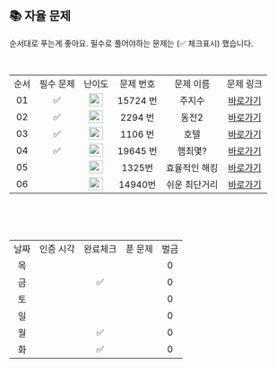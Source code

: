 
## 📚 자율 문제

순서대로 푸는게 좋아요.
필수로 풀어야하는 문제는 (✅ 체크표시) 했습니다.

<br/>
<table>
  <tr>
    <td align="center">순서</td>
    <td align="center">필수 문제</td>
    <td align="center">난이도</td>
    <td align="center">문제 번호</td>
    <td align="center">문제 이름</td>
    <td align="center">문제 링크</td>
  </tr>
   <tr>
    <td align="center">01</td>
    <td align="center">✅</td>
    <td align="center"><img height="23px" width="25px" src="https://d2gd6pc034wcta.cloudfront.net/tier/10.svg"></td>
    <td align="center">15724 번</td>
    <td align="center">주지수</td>
    <td align="center"><a href="https://www.acmicpc.net/problem/15724">바로가기</a></td>
  </tr>
     <tr>
    <td align="center">02</td>
    <td align="center">✅</td>
    <td align="center"><img height="23px" width="25px" src="https://d2gd6pc034wcta.cloudfront.net/tier/11.svg"></td>
    <td align="center">2294 번</td>
    <td align="center">동전2</td>
    <td align="center"><a href="https://www.acmicpc.net/problem/2294">바로가기</a></td>
  </tr>
   <tr>
    <td align="center">03</td>
    <td align="center">✅</td>
    <td align="center"><img height="23px" width="25px" src="https://d2gd6pc034wcta.cloudfront.net/tier/12.svg"></td>
    <td align="center">1106 번</td>
    <td align="center">호텔</td>
    <td align="center"><a href="https://www.acmicpc.net/problem/1106">바로가기</a></td>
  </tr>
   <tr>
    <td align="center">04</td>
    <td align="center">✅</td>
    <td align="center"><img height="23px" width="25px" src="https://d2gd6pc034wcta.cloudfront.net/tier/15.svg"></td>
    <td align="center">19645 번</td>
    <td align="center">햄최몇?</td>
    <td align="center"><a href="https://www.acmicpc.net/problem/19645">바로가기</a></td>
  </tr>
  <tr>
    <td align="center">05</td>
    <td align="center"></td>
    <td align="center"><img height="23px" width="25px" src="https://d2gd6pc034wcta.cloudfront.net/tier/10.svg"></td>
    <td align="center">1325번</td>
    <td align="center">효율적인 해킹</td>
    <td align="center"><a href="https://www.acmicpc.net/problem/1325">바로가기</a></td>
  </tr>
  <tr>
    <td align="center">06</td>
    <td align="center"></td>
    <td align="center"><img height="23px" width="25px" src="https://d2gd6pc034wcta.cloudfront.net/tier/10.svg"></td>
    <td align="center">14940번</td>
    <td align="center">쉬운 최단거리</td>
    <td align="center"><a href="https://www.acmicpc.net/problem/14940">바로가기</a></td>
  </tr>
</table>
<br/><br/>


<br>

<table>
  <tr>
    <td align="center">날짜</td>
    <td align="center">인증 시각</td>
    <td align="center">완료체크</td>
    <td align="center">푼 문제</td>
    <td align="center">벌금</td>
  </tr>
  <tr>
    <td align="center">목</td>
    <td align="center"></td>
    <td align="center"></td>
    <td align="center"></td>
    <td align="center">0</td>
  </tr>
    <tr>
    <td align="center">금</td>
    <td align="center"></td>
    <td align="center">✅</td>
    <td align="center"></td>
    <td align="center">0</td>
  </tr>
   <tr>
    <td align="center">토</td>
    <td align="center"></td>
    <td align="center"></td>
    <td align="center"></td>
    <td align="center">0</td>
  </tr>
  <tr>
    <td align="center">일</td>
    <td align="center"></td>
    <td align="center"></td>
    <td align="center"></td>
    <td align="center">0</td>
  </tr>
  <tr>
    <td align="center">월</td>
    <td align="center"></td>
    <td align="center">✅</td>
    <td align="center"></td>
    <td align="center">0</td>
  </tr>
  <tr>
    <td align="center">화</td>
    <td align="center"></td>
    <td align="center">✅</td>
    <td align="center"></td>
    <td align="center">0</td>
  </tr>
</table>
